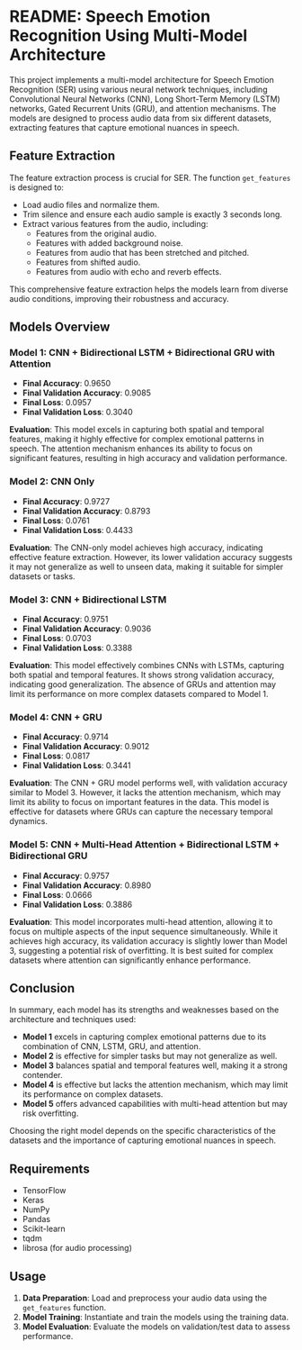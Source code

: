 # README: Speech Emotion Recognition Using Multi-Model Architecture

This project implements a multi-model architecture for Speech Emotion Recognition (SER) using various neural network techniques, including Convolutional Neural Networks (CNN), Long Short-Term Memory (LSTM) networks, Gated Recurrent Units (GRU), and attention mechanisms. The models are designed to process audio data from six different datasets, extracting features that capture emotional nuances in speech.

## Feature Extraction

The feature extraction process is crucial for SER. The function `get_features` is designed to:
- Load audio files and normalize them.
- Trim silence and ensure each audio sample is exactly 3 seconds long.
- Extract various features from the audio, including:
  - Features from the original audio.
  - Features with added background noise.
  - Features from audio that has been stretched and pitched.
  - Features from shifted audio.
  - Features from audio with echo and reverb effects.

This comprehensive feature extraction helps the models learn from diverse audio conditions, improving their robustness and accuracy.

## Models Overview

### Model 1: CNN + Bidirectional LSTM + Bidirectional GRU with Attention
- **Final Accuracy**: 0.9650
- **Final Validation Accuracy**: 0.9085
- **Final Loss**: 0.0957
- **Final Validation Loss**: 0.3040

**Evaluation**: 
This model excels in capturing both spatial and temporal features, making it highly effective for complex emotional patterns in speech. The attention mechanism enhances its ability to focus on significant features, resulting in high accuracy and validation performance.

### Model 2: CNN Only
- **Final Accuracy**: 0.9727
- **Final Validation Accuracy**: 0.8793
- **Final Loss**: 0.0761
- **Final Validation Loss**: 0.4433

**Evaluation**: 
The CNN-only model achieves high accuracy, indicating effective feature extraction. However, its lower validation accuracy suggests it may not generalize as well to unseen data, making it suitable for simpler datasets or tasks.

### Model 3: CNN + Bidirectional LSTM
- **Final Accuracy**: 0.9751
- **Final Validation Accuracy**: 0.9036
- **Final Loss**: 0.0703
- **Final Validation Loss**: 0.3388

**Evaluation**: 
This model effectively combines CNNs with LSTMs, capturing both spatial and temporal features. It shows strong validation accuracy, indicating good generalization. The absence of GRUs and attention may limit its performance on more complex datasets compared to Model 1.

### Model 4: CNN + GRU
- **Final Accuracy**: 0.9714
- **Final Validation Accuracy**: 0.9012
- **Final Loss**: 0.0817
- **Final Validation Loss**: 0.3441

**Evaluation**: 
The CNN + GRU model performs well, with validation accuracy similar to Model 3. However, it lacks the attention mechanism, which may limit its ability to focus on important features in the data. This model is effective for datasets where GRUs can capture the necessary temporal dynamics.

### Model 5: CNN + Multi-Head Attention + Bidirectional LSTM + Bidirectional GRU
- **Final Accuracy**: 0.9757
- **Final Validation Accuracy**: 0.8980
- **Final Loss**: 0.0666
- **Final Validation Loss**: 0.3886

**Evaluation**: 
This model incorporates multi-head attention, allowing it to focus on multiple aspects of the input sequence simultaneously. While it achieves high accuracy, its validation accuracy is slightly lower than Model 3, suggesting a potential risk of overfitting. It is best suited for complex datasets where attention can significantly enhance performance.

## Conclusion

In summary, each model has its strengths and weaknesses based on the architecture and techniques used:

- **Model 1** excels in capturing complex emotional patterns due to its combination of CNN, LSTM, GRU, and attention.
- **Model 2** is effective for simpler tasks but may not generalize as well.
- **Model 3** balances spatial and temporal features well, making it a strong contender.
- **Model 4** is effective but lacks the attention mechanism, which may limit its performance on complex datasets.
- **Model 5** offers advanced capabilities with multi-head attention but may risk overfitting.

Choosing the right model depends on the specific characteristics of the datasets and the importance of capturing emotional nuances in speech.

## Requirements
- TensorFlow
- Keras
- NumPy
- Pandas
- Scikit-learn
- tqdm
- librosa (for audio processing)

## Usage
1. **Data Preparation**: Load and preprocess your audio data using the `get_features` function.
2. **Model Training**: Instantiate and train the models using the training data.
3. **Model Evaluation**: Evaluate the models on validation/test data to assess performance.
